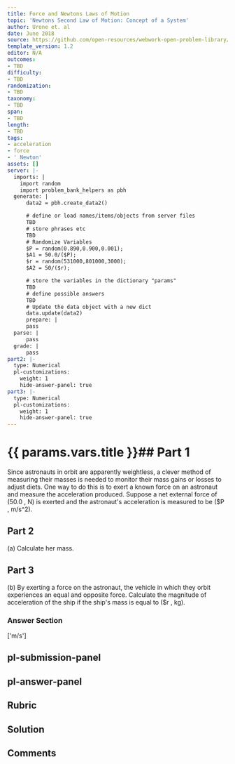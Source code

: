 ```yaml
---
title: Force and Newtons Laws of Motion
topic: 'Newtons Second Law of Motion: Concept of a System'
author: Urone et. al
date: June 2018
source: https://github.com/open-resources/webwork-open-problem-library/tree/master/Contrib/BrockPhysics/College_Physics_Urone/4.Dynamics_Force_and_Newtons_Laws_of_Motion/Newtons_Second_Law_of_Motion_Concept_of_a_System/NU_U17-04-03-004.pg
template_version: 1.2
editor: N/A
outcomes:
- TBD
difficulty:
- TBD
randomization:
- TBD
taxonomy:
- TBD
span:
- TBD
length:
- TBD
tags:
- acceleration
- force
- ' Newton'
assets: []
server: |-
  imports: |
    import random
    import problem_bank_helpers as pbh
  generate: |
      data2 = pbh.create_data2()

      # define or load names/items/objects from server files
      TBD
      # store phrases etc
      TBD
      # Randomize Variables
      $P = random(0.890,0.900,0.001);
      $A1 = 50.0/($P);
      $r = random(531000,801000,3000);
      $A2 = 50/($r);

      # store the variables in the dictionary "params"
      TBD
      # define possible answers
      TBD
      # Update the data object with a new dict
      data.update(data2)
      prepare: |
      pass
  parse: |
      pass
  grade: |
      pass
part2: |-
  type: Numerical
  pl-customizations:
    weight: 1
    hide-answer-panel: true
part3: |-
  type: Numerical
  pl-customizations:
    weight: 1
    hide-answer-panel: true
---
```


# {{ params.vars.title }}## Part 1 
Since astronauts in orbit are apparently weightless, a clever method of measuring their masses is needed to monitor their mass gains or losses to adjust diets. One way to do this is to exert a known force on an astronaut and measure the acceleration produced. Suppose a net external force of (50.0 , N) is exerted and the astronaut's acceleration is measured to be ($P , m/s^2). 
## Part 2 
(a) Calculate her mass. 
## Part 3 
(b) By exerting a force on the astronaut, the vehicle in which they orbit experiences an equal and opposite force. Calculate the magnitude of acceleration of the ship if the ship's mass is equal to ($r , kg). 


### Answer Section 
['m/s']

## pl-submission-panel 


## pl-answer-panel 


## Rubric 


## Solution 


## Comments 



